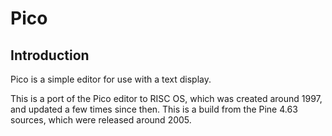 # Pico

## Introduction

Pico is a simple editor for use with a text display.

This is a port of the Pico editor to RISC OS, which was created around
1997, and updated a few times since then. This is a build from the Pine
4.63 sources, which were released around 2005.

